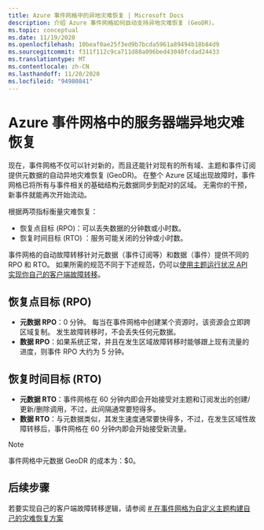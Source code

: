 ```yaml
---
title: Azure 事件网格中的异地灾难恢复 | Microsoft Docs
description: 介绍 Azure 事件网格如何自动支持异地灾难恢复 (GeoDR)。
ms.topic: conceptual
ms.date: 11/19/2020
ms.openlocfilehash: 10beaf0ae25f3ed9b7bcda5961a89494b18b84d9
ms.sourcegitcommit: f311f112c9ca711d88a096bed43040fcdad24433
ms.translationtype: MT
ms.contentlocale: zh-CN
ms.lasthandoff: 11/20/2020
ms.locfileid: "94980841"
---
```

# <a name="server-side-geo-disaster-recovery-in-azure-event-grid"></a>Azure 事件网格中的服务器端异地灾难恢复
现在，事件网格不仅可以针对新的，而且还能针对现有的所有域、主题和事件订阅提供元数据的自动异地灾难恢复 (GeoDR)。 在整个 Azure 区域出现故障时，事件网格已将所有与事件相关的基础结构元数据同步到配对的区域。 无需你的干预，新事件就能再次开始流动。 

根据两项指标衡量灾难恢复：

- 恢复点目标 (RPO)：可以丢失数据的分钟数或小时数。
- 恢复时间目标 (RTO) ：服务可能关闭的分钟或小时数。

事件网格的自动故障转移针对元数据（事件订阅等）和数据（事件）提供不同的 RPO 和 RTO。 如果所需的规范不同于下述规范，仍可以[使用主题运行状况 API 实现你自己的客户端故障转移](custom-disaster-recovery.md)。

## <a name="recovery-point-objective-rpo"></a>恢复点目标 (RPO)
- **元数据 RPO**：0 分钟。 每当在事件网格中创建某个资源时，该资源会立即跨区域复制。 发生故障转移时，不会丢失任何元数据。
- **数据 RPO**：如果系统正常，并且在发生区域故障转移时能够跟上现有流量的进度，则事件 RPO 大约为 5 分钟。

## <a name="recovery-time-objective-rto"></a>恢复时间目标 (RTO)
- **元数据 RTO**：事件网格在 60 分钟内即会开始接受对主题和订阅发出的创建/更新/删除调用，不过，此间隔通常要短得多。
- **数据 RTO**：与元数据类似，其发生速度通常要快得多，不过，在发生区域性故障转移后，事件网格在 60 分钟内即会开始接受新流量。

> [!NOTE]
> 事件网格中元数据 GeoDR 的成本为：$0。


## <a name="next-steps"></a>后续步骤
若要实现自己的客户端故障转移逻辑，请参阅 [# 在事件网格为自定义主题构建自己的灾难恢复方案](custom-disaster-recovery.md)
